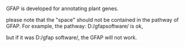GFAP is developed for annotating plant genes.

please note that the "space" should not be contained in the pathway of GFAP. For example, the pathway: D:/gfapsoftware/ is ok, 

but if it was D:/gfap software/, the GFAP will not work.
